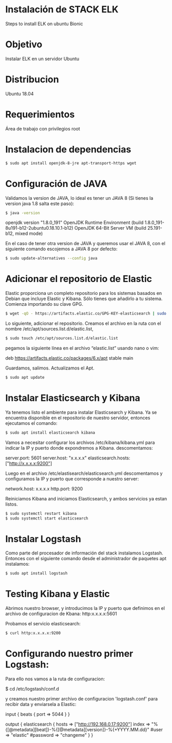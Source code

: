 # Instalación de STACK ELK
Steps to install ELK on ubuntu Bionic

# Objetivo
Instalar ELK en un servidor Ubuntu

# Distribucion
Ubuntu 18.04

# Requerimientos
Área de trabajo con privilegios root

# Instalacion de dependencias
```sh
$ sudo apt install openjdk-8-jre apt-transport-https wget 
```

# Configuración de JAVA

Validamos la version de JAVA, lo ideal es tener un JAVA 8 (Si tienes la version java 1.8 salta este paso):
```sh
$ java -version
```
openjdk version "1.8.0_191"
OpenJDK Runtime Environment (build 1.8.0_191-8u191-b12-2ubuntu0.18.10.1-b12)
OpenJDK 64-Bit Server VM (build 25.191-b12, mixed mode)

En el caso de tener otra version de JAVA y queremos usar el JAVA 8, con el siguiente comando escojemos a JAVA 8 por defecto:

```sh
$ sudo update-alternatives --config java
```

# Adicionar el repositorio de Elastic
Elastic proporciona un completo repositorio para los sistemas basados en Debian que incluye Elastic y Kibana. Sólo tienes que añadirlo a tu sistema. Comienza importando su clave GPG.
```sh
$ wget -qO - https://artifacts.elastic.co/GPG-KEY-elasticsearch | sudo apt-key add -
```
Lo siguiente, adicionar el repositorio. Creamos el archivo en la ruta con el nombre /etc/apt/sources.list.d/elastic.list, 

```sh
$ sudo touch /etc/apt/sources.list.d/elastic.list
```
pegamos la siguiente línea en el archivo “elastic.list” usando nano o vim:

deb https://artifacts.elastic.co/packages/6.x/apt stable main

Guardamos, salimos. Actualizamos el Apt.
```sh
$ sudo apt update
```
# Instalar Elasticsearch y Kibana
Ya tenemos listo el ambiente para instalar  Elasticsearch y Kibana. Ya se encuentra disponible en el repositorio de nuestro servidor, entonces ejecutamos el comando:
```sh
$ sudo apt install elasticsearch kibana
```
Vamos a necesitar configurar los archivos /etc/kibana/kibana.yml para indicar la IP y puerto donde expondremos a Kibana. descomentamos:

server.port: 5601
server.host: "x.x.x.x"
elasticsearch.hosts: ["http://x.x.x.x:9200"]

Luego en el archivo /etc/elastisearch/elasticsearch.yml descomentamos y configuramos la IP y puerto que corresponde a nuestro server:

network.host: x.x.x.x
http.port: 9200

Reiniciamos Kibana and iniciamos Elasticsearch, y ambos servicios ya estan listos.
```sh
$ sudo systemctl restart kibana
$ sudo systemctl start elasticsearch
```
# Instalar Logstash
Como parte del procesador de información del stack instalamos Logstash. Entonces con el siguiente comando desde el administrador de paquetes apt instalamos:
```sh
$ sudo apt install logstash
```
# Testing Kibana y Elastic
Abrimos nuestro browser, y introducimos la IP y puerto que definimos en el archivo de configuracion de Kbana: http:x.x.x.x:5601

Probamos el servicio elasticsearch:

```sh
$ curl http:x.x.x.x:9200
```
# Configurando nuestro primer Logstash:
Para ello nos vamos a la ruta de configuracion:

$ cd /etc/logstash/conf.d

y creamos nuestro primer archivo de configuracion 'logstash.conf' para recibir data y enviarsela a Elastic:

input {
  beats {
    port => 5044
  }
}

output {
  elasticsearch {
    hosts => ["http://192.168.0.17:9200"]
    index => "%{[@metadata][beat]}-%{[@metadata][version]}-%{+YYYY.MM.dd}"
    #user => "elastic"
    #password => "changeme"
  }
}

